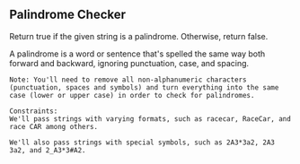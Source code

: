 ## Palindrome Checker

Return true if the given string is a palindrome. Otherwise, return false.

A palindrome is a word or sentence that's spelled the same way both forward and backward, ignoring punctuation, case, and spacing.

    Note: You'll need to remove all non-alphanumeric characters (punctuation, spaces and symbols) and turn everything into the same case (lower or upper case) in order to check for palindromes.

    Constraints:
    We'll pass strings with varying formats, such as racecar, RaceCar, and race CAR among others.

    We'll also pass strings with special symbols, such as 2A3*3a2, 2A3 3a2, and 2_A3*3#A2.